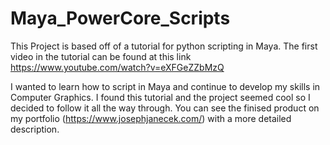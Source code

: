 # Maya_PowerCore_Scripts
This Project is based off of a tutorial for python scripting in Maya.  The first video in the tutorial can be found at this link https://www.youtube.com/watch?v=eXFGeZZbMzQ

I wanted to learn how to script in Maya and continue to develop my skills in Computer Graphics.  I found this tutorial and the project seemed cool so I decided to follow it all the way through.  You can see the finised product on my portfolio (https://www.josephjanecek.com/) with a more detailed description.
